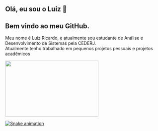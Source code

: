 ## Olá, eu sou o Luiz 👋

## Bem vindo ao meu GitHub.
<p> Meu nome é Luiz Ricardo, e atualmente sou estudante de Análise e Desenvolvimento de Sistemas pela CEDERJ. </br> 
Atualmente tenho trabalhado em pequenos projetos pessoais e projetos acadêmicos </p>
  
<div>
<a href="https://github.com/seu-usuário-aqui">
<img height="180em" src="https://github-readme-stats.vercel.app/api/top-langs/?username=Luizrdsx&layout=compact&langs_count=7&theme=dracula" width="300"/>
</div>
  
![Snake animation](https://github.com/Luizrdsx/Luizrdsx/blob/output/github-contribution-grid-snake.svg)
